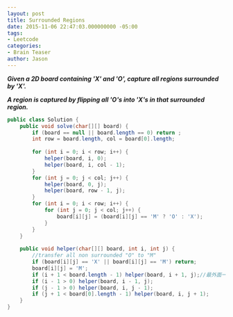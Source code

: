 ```yaml
---
layout: post
title: Surrounded Regions
date: 2015-11-06 22:47:03.000000000 -05:00
tags:
- Leetcode
categories:
- Brain Teaser
author: Jason
---
```

<p><strong><em>Given a 2D board containing 'X' and 'O', capture all regions surrounded by 'X'.</p>

A region is captured by flipping all 'O's into 'X's in that surrounded region.</em></strong></p>
``` java
public class Solution {
    public void solve(char[][] board) {
        if (board == null || board.length == 0) return ;
        int row = board.length, col = board[0].length;
        
        for (int i = 0; i < row; i++) {
            helper(board, i, 0);
            helper(board, i, col - 1);
        }
        for (int j = 0; j < col; j++) {
            helper(board, 0, j);
            helper(board, row - 1, j);
        }
        for (int i = 0; i < row; i++) {
            for (int j = 0; j < col; j++) {
                board[i][j] = (board[i][j] == 'M' ? 'O' : 'X');
            }
        }
    }
    
    public void helper(char[][] board, int i, int j) {
        //transfer all non surrounded "O" to "M"
        if (board[i][j] == 'X' || board[i][j] == 'M') return;
        board[i][j] = 'M';
        if (i + 1 < board.length - 1) helper(board, i + 1, j);//最外面一层就不需要再回去了
        if (i - 1 > 0) helper(board, i - 1, j);
        if (j - 1 > 0) helper(board, i, j - 1);
        if (j + 1 < board[0].length - 1) helper(board, i, j + 1);
    }
}
```
